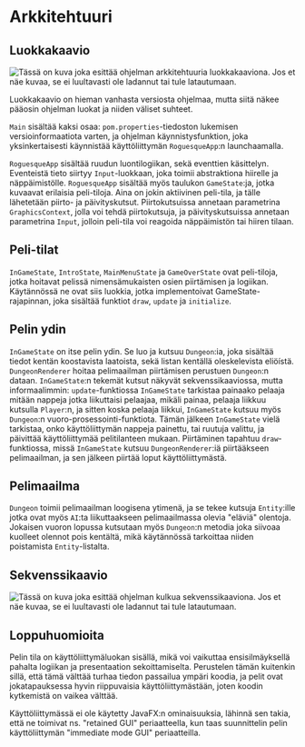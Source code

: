 # Arkkitehtuuri

## Luokkakaavio
![Tässä on kuva joka esittää ohjelman arkkitehtuuria
luokkakaaviona. Jos et näe kuvaa, se ei luultavasti ole ladannut tai
tule latautumaan.](class-diagram.png)

Luokkakaavio on hieman vanhasta versiosta ohjelmaa, mutta siitä näkee
pääosin ohjelman luokat ja niiden väliset suhteet.

`Main` sisältää kaksi osaa: `pom.properties`-tiedoston lukemisen
versioinformaatiota varten, ja ohjelman käynnistysfunktion, joka
yksinkertaisesti käynnistää käyttöliittymän `RoguesqueApp`:n
launchaamalla.

`RoguesqueApp` sisältää ruudun luontilogiikan, sekä eventtien
käsittelyn. Eventeistä tieto siirtyy `Input`-luokkaan, joka toimii
abstraktiona hiirelle ja näppäimistölle. `RoguesqueApp` sisältää myös
taulukon `GameState`:ja, jotka kuvaavat erilaisia peli-tiloja. Aina on
jokin aktiivinen peli-tila, ja tälle lähetetään piirto- ja
päivityskutsut. Piirtokutsuissa annetaan parametrina
`GraphicsContext`, jolla voi tehdä piirtokutsuja, ja päivityskutsuissa
annetaan parametrina `Input`, jolloin peli-tila voi reagoida
näppäimistön tai hiiren tilaan.

## Peli-tilat
`InGameState`, `IntroState`, `MainMenuState` ja `GameOverState` ovat
peli-tiloja, jotka hoitavat pelissä nimensämukaisten osien piirtämisen
ja logiikan. Käytännössä ne ovat siis luokkia, jotka implementoivat
GameState-rajapinnan, joka sisältää funktiot `draw`, `update` ja
`initialize`.

## Pelin ydin
`InGameState` on itse pelin ydin. Se luo ja kutsuu `Dungeon`:ia, joka
sisältää tiedot kentän koostavista laatoista, sekä listan kentällä
oleskelevista eliöístä. `DungeonRenderer` hoitaa pelimaailman
piirtämisen perustuen `Dungeon`:n dataan. `InGameState`:n tekemät
kutsut näkyvät sekvenssikaaviossa, mutta informaalimmin:
`update`-funktiossa `InGameState` tarkistaa painaako pelaaja mitään
nappeja jotka liikuttaisi pelaajaa, mikäli painaa, pelaaja liikkuu
kutsulla `Player`:n, ja sitten koska pelaaja liikkui, `InGameState`
kutsuu myös `Dungeon`:n vuoro-prosessointi-funktiota. Tämän jälkeen
`InGameState` vielä tarkistaa, onko käyttöliittymän nappeja painettu,
tai ruutuja valittu, ja päivittää käyttöliittymää pelitilanteen
mukaan. Piirtäminen tapahtuu `draw`-funktiossa, missä `InGameState`
kutsuu `DungeonRenderer`:iä piirtääkseen pelimaailman, ja sen jälkeen
piirtää loput käyttöliittymästä.

## Pelimaailma
`Dungeon` toimii pelimaailman loogisena ytimenä, ja se tekee kutsuja
`Entity`:ille jotka ovat myös `AI`:ta liikuttaakseen pelimaailmassa
olevia "eläviä" olentoja. Jokaisen vuoron lopussa kutsutaan myös
`Dungeon`:n metodia joka siivoaa kuolleet olennot pois kentältä, mikä
käytännössä tarkoittaa niiden poistamista `Entity`-listalta.

## Sekvenssikaavio
![Tässä on kuva joka esittää ohjelman kulkua sekvenssikaaviona. Jos et
näe kuvaa, se ei luultavasti ole ladannut tai tule
latautumaan.](sequence-diagram.png)

## Loppuhuomioita

Pelin tila on käyttöliittymäluokan sisällä, mikä voi vaikuttaa
ensisilmäyksellä pahalta logiikan ja presentaation
sekoittamiselta. Perustelen tämän kuitenkin sillä, että tämä välttää
turhaa tiedon passailua ympäri koodia, ja pelit ovat jokatapauksessa
hyvin riippuvaisia käyttöliittymästään, joten koodin kytkemistä on
vaikea välttää.

Käyttöliittymässä ei ole käytetty JavaFX:n ominaisuuksia, lähinnä sen
takia, että ne toimivat ns. "retained GUI" periaatteella, kun taas
suunnittelin pelin käyttöliittymän "immediate mode GUI" periaatteilla.
